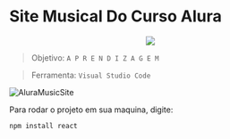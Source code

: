 <h1>Site Musical Do Curso Alura</h1>

<p align="center">
<img src="http://img.shields.io/static/v1?label=STATUS:&message=COMPLETO&color=GREEN&style=for-the-badge"/>
</p>


> Objetivo: ```A P R E N D I Z A G E M```

> Ferramenta: ```Visual Studio Code```

![AluraMusicSite](https://user-images.githubusercontent.com/106357389/204412063-8502e401-68d9-45e1-81c2-deb44f5054b8.png)

Para rodar o projeto em sua maquina, digite:

```
npm install react
```

